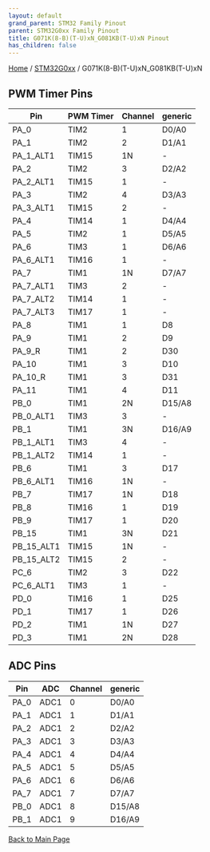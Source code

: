 ```yaml
---
layout: default
grand_parent: STM32 Family Pinout
parent: STM32G0xx Family Pinout
title: G071K(8-B)(T-U)xN_G081KB(T-U)xN Pinout
has_children: false
---
```


[Home](../../index) / [STM32G0xx](../index) / G071K(8-B)(T-U)xN_G081KB(T-U)xN

## PWM Timer Pins

| Pin | PWM Timer | Channel | generic |
| --- | --- | --- | --- |
| PA_0 | TIM2 | 1 | D0/A0 |
| PA_1 | TIM2 | 2 | D1/A1 |
| PA_1_ALT1 | TIM15 | 1N | - |
| PA_2 | TIM2 | 3 | D2/A2 |
| PA_2_ALT1 | TIM15 | 1 | - |
| PA_3 | TIM2 | 4 | D3/A3 |
| PA_3_ALT1 | TIM15 | 2 | - |
| PA_4 | TIM14 | 1 | D4/A4 |
| PA_5 | TIM2 | 1 | D5/A5 |
| PA_6 | TIM3 | 1 | D6/A6 |
| PA_6_ALT1 | TIM16 | 1 | - |
| PA_7 | TIM1 | 1N | D7/A7 |
| PA_7_ALT1 | TIM3 | 2 | - |
| PA_7_ALT2 | TIM14 | 1 | - |
| PA_7_ALT3 | TIM17 | 1 | - |
| PA_8 | TIM1 | 1 | D8 |
| PA_9 | TIM1 | 2 | D9 |
| PA_9_R | TIM1 | 2 | D30 |
| PA_10 | TIM1 | 3 | D10 |
| PA_10_R | TIM1 | 3 | D31 |
| PA_11 | TIM1 | 4 | D11 |
| PB_0 | TIM1 | 2N | D15/A8 |
| PB_0_ALT1 | TIM3 | 3 | - |
| PB_1 | TIM1 | 3N | D16/A9 |
| PB_1_ALT1 | TIM3 | 4 | - |
| PB_1_ALT2 | TIM14 | 1 | - |
| PB_6 | TIM1 | 3 | D17 |
| PB_6_ALT1 | TIM16 | 1N | - |
| PB_7 | TIM17 | 1N | D18 |
| PB_8 | TIM16 | 1 | D19 |
| PB_9 | TIM17 | 1 | D20 |
| PB_15 | TIM1 | 3N | D21 |
| PB_15_ALT1 | TIM15 | 1N | - |
| PB_15_ALT2 | TIM15 | 2 | - |
| PC_6 | TIM2 | 3 | D22 |
| PC_6_ALT1 | TIM3 | 1 | - |
| PD_0 | TIM16 | 1 | D25 |
| PD_1 | TIM17 | 1 | D26 |
| PD_2 | TIM1 | 1N | D27 |
| PD_3 | TIM1 | 2N | D28 |


## ADC Pins

| Pin | ADC | Channel | generic |
| --- | --- | --- | --- |
| PA_0 | ADC1 | 0 | D0/A0 |
| PA_1 | ADC1 | 1 | D1/A1 |
| PA_2 | ADC1 | 2 | D2/A2 |
| PA_3 | ADC1 | 3 | D3/A3 |
| PA_4 | ADC1 | 4 | D4/A4 |
| PA_5 | ADC1 | 5 | D5/A5 |
| PA_6 | ADC1 | 6 | D6/A6 |
| PA_7 | ADC1 | 7 | D7/A7 |
| PB_0 | ADC1 | 8 | D15/A8 |
| PB_1 | ADC1 | 9 | D16/A9 |


[Back to Main Page](../../index)